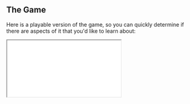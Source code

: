 ## The Game

Here is a playable version of the game, so you can quickly determine if there
are aspects of it that you'd like to learn about:

<iframe src="./game_01.iframe.html"></iframe>
